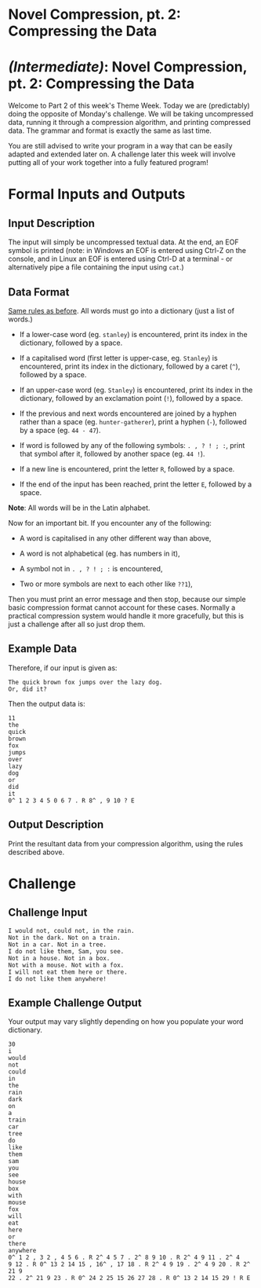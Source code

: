 # Novel Compression, pt. 2: Compressing the Data
<div class="md"><h1><a href="#IntermediateIcon"></a> <em>(Intermediate)</em>: Novel Compression, pt. 2: Compressing the Data</h1>
<p>Welcome to Part 2 of this week's Theme Week. Today we are (predictably) doing the opposite of Monday's challenge. We will be taking uncompressed data, running it through a compression algorithm, and printing compressed data. The grammar and format is exactly the same as last time.</p>
<p>You are still advised to write your program in a way that can be easily adapted and extended later on. A challenge later this week will involve putting all of your work together into a fully featured program!</p>
<h1>Formal Inputs and Outputs</h1>
<h2>Input Description</h2>
<p>The input will simply be uncompressed textual data. At the end, an EOF symbol is printed (note: in Windows an EOF is entered using Ctrl-Z on the console, and in Linux an EOF is entered using Ctrl-D at a terminal - or alternatively pipe a file containing the input using <code>cat</code>.)</p>
<h2>Data Format</h2>
<p><a href="/r/dailyprogrammer/comments/25clki/5122014_challenge_162_easy_novel_compression_pt_1/">Same rules as before</a>. All words must go into a dictionary (just a list of words.)</p>
<ul>
<li><p>If a lower-case word (eg. <code>stanley</code>) is encountered, print its index in the dictionary, followed by a space.</p></li>
<li><p>If a capitalised word (first letter is upper-case, eg. <code>Stanley</code>) is encountered, print its index in the dictionary, followed by a caret (<code>^</code>), followed by a space.</p></li>
<li><p>If an upper-case word (eg. <code>Stanley</code>) is encountered, print its index in the dictionary, followed by an exclamation point (<code>!</code>), followed by a space.</p></li>
<li><p>If the previous and next words encountered are joined by a hyphen rather than a space (eg. <code>hunter-gatherer</code>), print a hyphen (<code>-</code>), followed by a space (eg. <code>44 - 47</code>).</p></li>
<li><p>If word is followed by any of the following symbols: <code>. , ? ! ; :</code>, print that symbol after it, followed by another space (eg. <code>44 !</code>).</p></li>
<li><p>If a new line is encountered, print the letter <code>R</code>, followed by a space.</p></li>
<li><p>If the end of the input has been reached, print the letter <code>E</code>, followed by a space.</p></li>
</ul>
<p><strong>Note</strong>: All words will be in the Latin alphabet.</p>
<p>Now for an important bit. If you encounter any of the following:</p>
<ul>
<li><p>A word is capitalised in any other different way than above,</p></li>
<li><p>A word is not alphabetical (eg. has numbers in it),</p></li>
<li><p>A symbol not in <code>. , ? ! ; :</code> is encountered,</p></li>
<li><p>Two or more symbols are next to each other like <code>??1</code>),</p></li>
</ul>
<p>Then you must print an error message and then stop, because our simple basic compression format cannot account for these cases. Normally a practical compression system would handle it more gracefully, but this is just a challenge after all so just drop them.</p>
<h2>Example Data</h2>
<p>Therefore, if our input is given as:</p>
<pre><code>The quick brown fox jumps over the lazy dog.
Or, did it?
</code></pre>
<p>Then the output data is:</p>
<pre><code>11
the
quick
brown
fox
jumps
over
lazy
dog
or
did
it
0^ 1 2 3 4 5 0 6 7 . R 8^ , 9 10 ? E
</code></pre>
<h2>Output Description</h2>
<p>Print the resultant data from your compression algorithm, using the rules described above.</p>
<h1>Challenge</h1>
<h2>Challenge Input</h2>
<pre><code>I would not, could not, in the rain.
Not in the dark. Not on a train.
Not in a car. Not in a tree.
I do not like them, Sam, you see.
Not in a house. Not in a box.
Not with a mouse. Not with a fox.
I will not eat them here or there.
I do not like them anywhere!
</code></pre>
<h2>Example Challenge Output</h2>
<p>Your output may vary slightly depending on how you populate your word dictionary.</p>
<pre><code>30
i
would
not
could
in
the
rain
dark
on
a
train
car
tree
do
like
them
sam
you
see
house
box
with
mouse
fox
will
eat
here
or
there
anywhere
0^ 1 2 , 3 2 , 4 5 6 . R 2^ 4 5 7 . 2^ 8 9 10 . R 2^ 4 9 11 . 2^ 4
9 12 . R 0^ 13 2 14 15 , 16^ , 17 18 . R 2^ 4 9 19 . 2^ 4 9 20 . R 2^ 21 9
22 . 2^ 21 9 23 . R 0^ 24 2 25 15 26 27 28 . R 0^ 13 2 14 15 29 ! R E
</code></pre>
</div>
